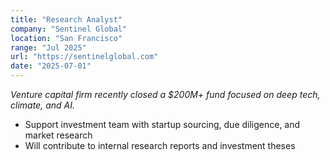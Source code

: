 ```yaml
---
title: "Research Analyst"
company: "Sentinel Global"
location: "San Francisco"
range: "Jul 2025"
url: "https://sentinelglobal.com"
date: "2025-07-01"
---
```

*Venture capital firm recently closed a $200M+ fund focused on deep tech, climate, and AI.*

- Support investment team with startup sourcing, due diligence, and market research
- Will contribute to internal research reports and investment theses 